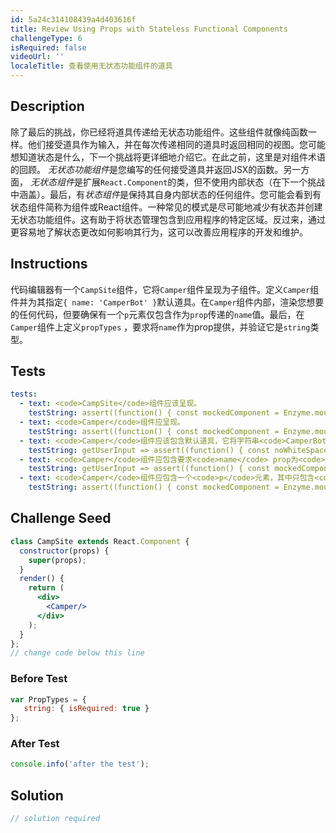 ```yaml
---
id: 5a24c314108439a4d403616f
title: Review Using Props with Stateless Functional Components
challengeType: 6
isRequired: false
videoUrl: ''
localeTitle: 查看使用无状态功能组件的道具
---
```


## Description
<section id="description">除了最后的挑战，你已经将道具传递给无状态功能组件。这些组件就像纯函数一样。他们接受道具作为输入，并在每次传递相同的道具时返回相同的视图。您可能想知道状态是什么，下一个挑战将更详细地介绍它。在此之前，这里是对组件术语的回顾。 <em>无状态功能组件</em>是您编写的任何接受道具并返回JSX的函数。另一方面， <em>无状态组件</em>是扩展<code>React.Component</code>的类，但不使用内部状态（在下一个挑战中涵盖）。最后，有<em>状态组件</em>是保持其自身内部状态的任何组件。您可能会看到有状态组件简称为组件或React组件。一种常见的模式是尽可能地减少有状态并创建无状态功能组件。这有助于将状态管理包含到应用程序的特定区域。反过来，通过更容易地了解状态更改如何影响其行为，这可以改善应用程序的开发和维护。 </section>

## Instructions
<section id="instructions">代码编辑器有一个<code>CampSite</code>组件，它将<code>Camper</code>组件呈现为子组件。定义<code>Camper</code>组件并为其指定<code>{ name: &#39;CamperBot&#39; }</code>默认道具。在<code>Camper</code>组件内部，渲染您想要的任何代码，但要确保有一个<code>p</code>元素仅包含作为<code>prop</code>传递的<code>name</code>值。最后，在<code>Camper</code>组件上定义<code>propTypes</code> ，要求将<code>name</code>作为prop提供，并验证它是<code>string</code>类型。 </section>

## Tests
<section id='tests'>

```yml
tests:
  - text: <code>CampSite</code>组件应该呈现。
    testString: assert((function() { const mockedComponent = Enzyme.mount(React.createElement(CampSite)); return mockedComponent.find('CampSite').length === 1; })(), 'The <code>CampSite</code> component should render.');
  - text: <code>Camper</code>组件应呈现。
    testString: assert((function() { const mockedComponent = Enzyme.mount(React.createElement(CampSite)); return mockedComponent.find('Camper').length === 1; })(), 'The <code>Camper</code> component should render.');
  - text: <code>Camper</code>组件应该包含默认道具，它将字符串<code>CamperBot</code>分配给键<code>name</code> 。
    testString: getUserInput => assert((function() { const noWhiteSpace = getUserInput('index').replace(/\s/g, ''); const verify1 = 'Camper.defaultProps={name:\'CamperBot\'}'; const verify2 = 'Camper.defaultProps={name:"CamperBot"}'; return (noWhiteSpace.includes(verify1) || noWhiteSpace.includes(verify2)); })(), 'The <code>Camper</code> component should include default props which assign the string <code>CamperBot</code> to the key <code>name</code>.');
  - text: <code>Camper</code>组件应包含要求<code>name</code> prop为<code>string</code>类型的prop类型。
    testString: getUserInput => assert((function() { const mockedComponent = Enzyme.mount(React.createElement(CampSite)); const noWhiteSpace = getUserInput('index').replace(/\s/g, ''); const verifyDefaultProps = 'Camper.propTypes={name:PropTypes.string.isRequired}'; return noWhiteSpace.includes(verifyDefaultProps); })(), 'The <code>Camper</code> component should include prop types which require the <code>name</code> prop to be of type <code>string</code>.');
  - text: <code>Camper</code>组件应包含一个<code>p</code>元素，其中只包含<code>name</code> prop的文本。
    testString: assert((function() { const mockedComponent = Enzyme.mount(React.createElement(CampSite)); return mockedComponent.find('p').text() === mockedComponent.find('Camper').props().name; })(), 'The <code>Camper</code> component should contain a <code>p</code> element with only the text from the <code>name</code> prop.');

```

</section>

## Challenge Seed
<section id='challengeSeed'>

<div id='jsx-seed'>

```jsx
class CampSite extends React.Component {
  constructor(props) {
    super(props);
  }
  render() {
    return (
      <div>
        <Camper/>
      </div>
    );
  }
};
// change code below this line

```

</div>

### Before Test
<div id='jsx-setup'>

```jsx
var PropTypes = {
   string: { isRequired: true }
};

```

</div>

### After Test
<div id='jsx-teardown'>

```js
console.info('after the test');
```

</div>

</section>

## Solution
<section id='solution'>

```js
// solution required
```
</section>
